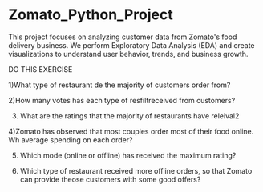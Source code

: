 # Zomato_Python_Project
This project focuses on analyzing customer data from Zomato's food delivery business.
We perform Exploratory Data Analysis (EDA) and create visualizations to understand user behavior, trends, and business growth.

DO  THIS EXERCISE 

1)What type of restaurant de the majority of customers order from?

2)How many votes has each type of resfiltreceived from customers?

3) What are the ratings that the majority of restaurants have releival2

4)Zomato has observed that most couples order most of their food online. Wh average spending on each order?

5) Which mode (online or offline) has received the maximum rating?

6) Which type of restaurant received more offline orders, so that Zomato can provide theose customers with some good offers?
